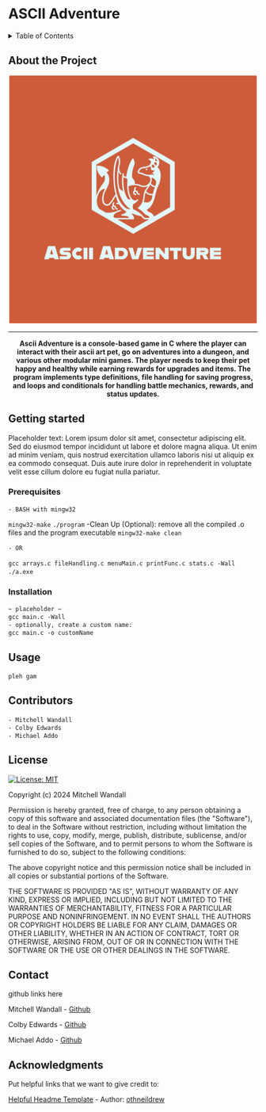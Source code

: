 # ASCII Adventure

<details>
  <summary>Table of Contents</summary>
  <ol>
    <li>
      <a href="#about-the-project">About The Project</a>
    </li>
    <li>
      <a href="#getting-started">Getting Started</a>
      <ul>
        <li><a href="#prerequisites">Prerequisites</a></li>
        <li><a href="#installation">Installation</a></li>
      </ul>
    </li>
    <li><a href="#usage">Usage</a></li>
    <li><a href="#contributors">Contributing</a></li>
    <li><a href="#license">License</a></li>
    <li><a href="#contact">Contact</a></li>
    <li><a href="#acknowledgments">Acknowledgments</a></li>
  </ol>
</details>



## About the Project
<div align="center">
<img src="./Ascii Adventure-.png" alt="ascii art logo" width="500"/>
<!-- ![ascii art logo](./Ascii%20Adventure-.png) -->
</div>


---

<p align="center"><b>
Ascii Adventure is a console-based game in C where the player can interact with their ascii art pet, go on adventures into a dungeon, and various other modular mini games. The player needs to keep their pet happy and healthy while earning rewards for upgrades and items. The program implements type definitions, file handling for saving progress, and loops and conditionals for handling battle mechanics, rewards, and status updates.
</b></p>

## Getting started 
Placeholder text: Lorem ipsum dolor sit amet, consectetur adipiscing elit. Sed do eiusmod tempor incididunt ut labore et dolore magna aliqua. Ut enim ad minim veniam, quis nostrud exercitation ullamco laboris nisi ut aliquip ex ea commodo consequat. Duis aute irure dolor in reprehenderit in voluptate velit esse cillum dolore eu fugiat nulla pariatur.

### Prerequisites
    - BASH with mingw32
`mingw32-make`
`./program`
    -Clean Up (Optional): remove all the compiled .o files and the program executable
`mingw32-make clean`

    - OR
`gcc arrays.c fileHandling.c menuMain.c printFunc.c stats.c -Wall`
`./a.exe`

### Installation 
    ~ placeholder ~
    gcc main.c -Wall
    - optionally, create a custom name:
    gcc main.c -o customName

## Usage 
    pleh gam

## Contributors 
    - Mitchell Wandall
    - Colby Edwards
    - Michael Addo

## License 
[![License: MIT](https://img.shields.io/badge/License-MIT-green.svg)](https://opensource.org/licenses/MIT)  

Copyright (c) 2024 Mitchell Wandall

Permission is hereby granted, free of charge, to any person obtaining a copy
of this software and associated documentation files (the "Software"), to deal
in the Software without restriction, including without limitation the rights
to use, copy, modify, merge, publish, distribute, sublicense, and/or sell
copies of the Software, and to permit persons to whom the Software is
furnished to do so, subject to the following conditions:

The above copyright notice and this permission notice shall be included in all
copies or substantial portions of the Software.

THE SOFTWARE IS PROVIDED "AS IS", WITHOUT WARRANTY OF ANY KIND, EXPRESS OR
IMPLIED, INCLUDING BUT NOT LIMITED TO THE WARRANTIES OF MERCHANTABILITY,
FITNESS FOR A PARTICULAR PURPOSE AND NONINFRINGEMENT. IN NO EVENT SHALL THE
AUTHORS OR COPYRIGHT HOLDERS BE LIABLE FOR ANY CLAIM, DAMAGES OR OTHER
LIABILITY, WHETHER IN AN ACTION OF CONTRACT, TORT OR OTHERWISE, ARISING FROM,
OUT OF OR IN CONNECTION WITH THE SOFTWARE OR THE USE OR OTHER DEALINGS IN THE
SOFTWARE.


## Contact
github links here

Mitchell Wandall - [Github](https://github.com/MWandall)

Colby Edwards - [Github]()

Michael Addo - [Github]()

## Acknowledgments 

Put helpful links that we want to give credit to:

[Helpful Headme Template](https://github.com/othneildrew/Best-README-Template/blob/main/README.md) - Author: [othneildrew](https://github.com/othneildrew)
